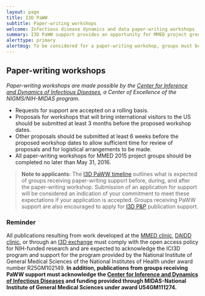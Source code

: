 ```yaml
---
layout: page
title: I3D PaWW
subtitle: Paper-writing workshops
welcome: Infectious disease dynamics and data paper-writing workshops
summary: I3D PaWW support provides an opportunity for MMED project groups to reconvene and finalize a manuscript based on their work for publication.
alerttype: primary
alertmsg: To be considered for a paper-writing workshop, groups must be nominated by the ICI3D faculty. Application instructions are included in the letter of nomination sent to nominated groups.
---
```


## Paper-writing workshops

_Paper-writing workshops are made possible by the [Center for Inference and Dynamics of Infectious Diseases](http://www.cidid.org/), a Center of Excellence of the NIGMS/NIH-MIDAS program._  

- Requests for support are accepted on a rolling basis.  
- Proposals for workshops that will bring international visitors to the US should be submitted at least 3 months before the proposed workshop dates.  
- Other proposals should be submitted at least 6 weeks before the proposed workshop dates to allow sufficient time for review of proposals and for logistical arrangements to be made.
- All paper-writing workshops for MMED 2015 project groups should be completed no later than May 31, 2016.

> **Note to applicants:** The [I3D PaWW timeline](./timeline) outlines what is expected of groups receiving paper-writing support before, during, and after the paper-writing workshop.  Submission of an application for support will be considered an indication of your commitment to meet these expectations if your application is accepted. Groups receiving PaWW support are also encouraged to apply for [I3D P&P](../p_and_p) publication support.

### Reminder

All publications resulting from work developed at the [MMED clinic](../mmed), [DAIDD clinic](../daidd), or through an [I3D exchange](../i3d) must comply with the open access policy for NIH-funded research and are expected to acknowledge the ICI3D program and support for the program provided by the National Institute of General Medical Sciences of the National Institutes of Health under award number R25GM102149. **In addition, publications from groups receiving PaWW support must acknowledge the [Center for Inference and Dynamics of Infectious Diseases](http://www.cidid.org/) and funding provided through MIDAS-National Institute of General Medical Sciences under award U54GM111274.**
